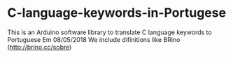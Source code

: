 # C-language-keywords-in-Portugese
This is an Arduino software library to translate C language keywords to Portuguese
Em 08/05/2018
We include difinitions like BRino (http://brino.cc/sobre)

